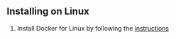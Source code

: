 ## Installing on Linux

1) Install Docker for Linux by following the [instructions](https://docs.docker.com/engine/installation/linux/)
